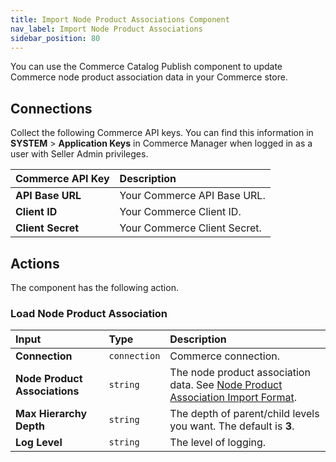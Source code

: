 ```yaml
---
title: Import Node Product Associations Component
nav_label: Import Node Product Associations
sidebar_position: 80
---
```


You can use the Commerce Catalog Publish component to update Commerce node product association data in your Commerce store.

## Connections

Collect the following Commerce API keys. You can find this information in **SYSTEM** > **Application Keys** in Commerce Manager when logged in as a user with Seller Admin privileges.

| Commerce API Key | Description                            |
|:------------------------------------|:---------------------------------------|
| **API Base URL**                    | Your Commerce API Base URL. |
| **Client ID**                       | Your Commerce Client ID. |
| **Client Secret**                   | Your Commerce Client Secret. |

## Actions

The component has the following action.

### Load Node Product Association

| Input | Type | Description |
|:--- |:--- | :--- | 
| **Connection**  | `connection` | Commerce connection. | 
| **Node Product Associations** | `string` | The node product association data. See [Node Product Association Import Format](/composer/integration-hub/store-management/node-product-association#node-product-association-import-integration-file-format). | 
| **Max Hierarchy Depth** | `string` | The depth of parent/child levels you want. The default is **3**. | 
| **Log Level** | `string` | The level of logging. | 
